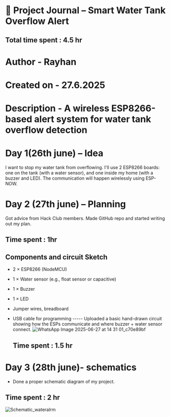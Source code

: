 # 📓 Project Journal – Smart Water Tank Overflow Alert
## Total time spent : 4.5 hr
# Author - Rayhan 
# Created on - 27.6.2025
# Description - A wireless ESP8266-based alert system for water tank overflow detection
# Day 1(26th june) – Idea 
I want to stop my water tank from overflowing. I'll use 2 ESP8266 boards: one on the tank (with a water sensor), and one inside my home (with a buzzer and LED). The communication will happen wirelessly using ESP-NOW.

# Day 2 (27th june) – Planning
Got advice from Hack Club members. Made GitHub repo and started writing out my plan.
## Time spent : 1hr
## Components and circuit Sketch
- 2 × ESP8266 (NodeMCU)
- 1 × Water sensor (e.g., float sensor or capacitive)
- 1 × Buzzer
- 1 × LED
- Jumper wires, breadboard
- USB cable for programming
----- Uploaded a basic hand-drawn circuit showing how the ESPs communicate and where buzzer + water sensor connect.
  ![WhatsApp Image 2025-06-27 at 14 31 01_c70e89bf](https://github.com/user-attachments/assets/50b4b1f6-143b-49b5-a914-9f3008202d1d)

  ## Time spent : 1.5 hr
# Day 3 (28th june)- schematics
- Done a proper schematic diagram of my project.
## Time spent : 2 hr
![Schematic_wateralrm](https://github.com/user-attachments/assets/eebf3a0b-ef7a-480d-8f08-b981004aeb6e)

